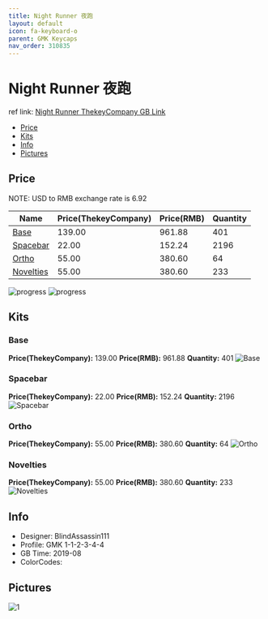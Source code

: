 ```yaml
---
title: Night Runner 夜跑
layout: default
icon: fa-keyboard-o
parent: GMK Keycaps
nav_order: 310835
---
```


# Night Runner 夜跑

ref link: [Night Runner ThekeyCompany GB Link](https://thekey.company/collections/night-runner/products/gmk-night-runner)

* [Price](#price)
* [Kits](#kits)
* [Info](#info)
* [Pictures](#pictures)


## Price  
NOTE: USD to RMB exchange rate is 6.92

| Name          | Price(ThekeyCompany)    |  Price(RMB) | Quantity |
| ------------- | ------------ |  ---------- | -------- |
|[Base](#base)|139.00|961.88|401|
|[Spacebar](#spacebar)|22.00|152.24|2196|
|[Ortho](#ortho)|55.00|380.60|64|
|[Novelties](#novelties)|55.00|380.60|233|

<img src="{{ 'assets/images/gmk-keycaps/nightrunner/progress2.png' | relative_url }}" alt="progress" class="image featured">
<img src="{{ 'assets/images/gmk-keycaps/nightrunner/progress1.png' | relative_url }}" alt="progress" class="image featured">

## Kits
### Base
**Price(ThekeyCompany):** 139.00    **Price(RMB):** 961.88    **Quantity:** 401
<img src="{{ 'assets/images/gmk-keycaps/nightrunner/kits_pics/base.jpg' | relative_url }}" alt="Base" class="image featured">

### Spacebar
**Price(ThekeyCompany):** 22.00    **Price(RMB):** 152.24    **Quantity:** 2196
<img src="{{ 'assets/images/gmk-keycaps/nightrunner/kits_pics/spacebar.jpg' | relative_url }}" alt="Spacebar" class="image featured">

### Ortho
**Price(ThekeyCompany):** 55.00    **Price(RMB):** 380.60    **Quantity:** 64
<img src="{{ 'assets/images/gmk-keycaps/nightrunner/kits_pics/ortho.jpg' | relative_url }}" alt="Ortho" class="image featured">

### Novelties
**Price(ThekeyCompany):** 55.00    **Price(RMB):** 380.60    **Quantity:** 233
<img src="{{ 'assets/images/gmk-keycaps/nightrunner/kits_pics/novelties.jpg' | relative_url }}" alt="Novelties" class="image featured">


## Info
* Designer: BlindAssassin111
* Profile: GMK 1-1-2-3-4-4
* GB Time: 2019-08
* ColorCodes:  


## Pictures
<img src="{{ 'assets/images/gmk-keycaps/nightrunner/rendering_pics/1.jpg' | relative_url }}" alt="1" class="image featured">
